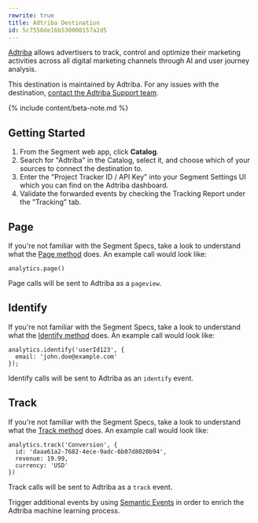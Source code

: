 ```yaml
---
rewrite: true
title: Adtriba Destination
id: 5c7550de16b530000157a2d5
---
```

[Adtriba](https://www.adtriba.com/?utm_source=segmentio&utm_medium=docs&utm_campaign=partners) allows advertisers to track, control and optimize their marketing activities across all digital marketing channels through AI and user journey analysis.

This destination is maintained by Adtriba. For any issues with the destination, [contact the Adtriba Support team](mailto:support@adtriba.com).

{% include content/beta-note.md %}


## Getting Started



1. From the Segment web app, click **Catalog**.
2. Search for "Adtriba" in the Catalog, select it, and choose which of your sources to connect the destination to.
3. Enter the "Project Tracker ID / API Key" into your Segment Settings UI which you can find on the Adtriba dashboard.
4. Validate the forwarded events by checking the Tracking Report under the "Tracking" tab.

## Page

If you're not familiar with the Segment Specs, take a look to understand what the [Page method](/docs/connections/spec/page/) does. An example call would look like:

```
analytics.page()
```

Page calls will be sent to Adtriba as a `pageview`.


## Identify

If you're not familiar with the Segment Specs, take a look to understand what the [Identify method](/docs/connections/spec/identify/) does. An example call would look like:

```
analytics.identify('userId123', {
  email: 'john.doe@example.com'
});
```

Identify calls will be sent to Adtriba as an `identify` event.


## Track

If you're not familiar with the Segment Specs, take a look to understand what the [Track method](/docs/connections/spec/track/) does. An example call would look like:

```
analytics.track('Conversion', {
  id: 'daaa61a2-7682-4ece-9adc-6b07d8020b94',
  revenue: 19.99,
  currency: 'USD'
})
```

Track calls will be sent to Adtriba as a `track` event.

Trigger additional events by using [Semantic Events](/docs/connections/spec/semantic/) in order to enrich the Adtriba machine learning process.
